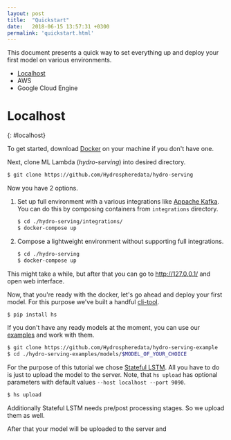 ```yaml
---
layout: post
title:  "Quickstart"
date:   2018-06-15 13:57:31 +0300
permalink: 'quickstart.html'
---
```


This document presents a quick way to set everything up and deploy your first model on various environments.

* [Localhost](#localhost)
* AWS
* Google Cloud Engine


# Localhost
{: #localhost}

To get started, download [Docker][docker-install] on your machine if you don't have one. 

Next, clone ML Lambda (_hydro-serving_) into desired directory.

```sh
$ git clone https://github.com/Hydrospheredata/hydro-serving
```

Now you have 2 options. 
1. Set up full environment with a various integrations like [Appache Kafka][appache-kafka]. You can do this by composing containers from `integrations` directory.

	```sh
	$ cd ./hydro-serving/integrations/
	$ docker-compose up
	```

2. Compose a lightweight environment without supporting full integrations. 

	```sh 
	$ cd ./hydro-serving
	$ docker-compose up
	```

This might take a while, but after that you can go to http://127.0.0.1/ and open web interface. 

Now, that you're ready with the docker, let's go ahead and deploy your first model. For this purpose we've built a handful [cli-tool][hydro-serving-cli].

```sh
$ pip install hs
```

If you don't have any ready models at the moment, you can use our [examples][hydro-serving-examples] and work with them. 

```sh
$ git clone https://github.com/Hydrospheredata/hydro-serving-example
$ cd ./hydro-serving-examples/models/$MODEL_OF_YOUR_CHOICE
```

For the purpose of this tutorial we chose [Stateful LSTM][stateful-lstm]. All you have to do is just to upload the model to the server. Note, that `hs upload` has optional parameters with default values `--host localhost --port 9090`.

```sh
$ hs upload
```

Additionally Stateful LSTM needs pre/post processing stages. So we upload them as well.

After that your model will be uploaded to the server and 


[docker-install]: https://docs.docker.com/install/
[hydro-sonar]: https://hydrosphere.io/sonar/
[hydro-serving-cli]: https://github.com/Hydrospheredata/hydro-serving-cli
[hydro-serving-examples]: https://github.com/Hydrospheredata/hydro-serving-example
[appache-kafka]: https://kafka.apache.org
[stateful-lstm]: https://github.com/Hydrospheredata/hydro-serving-example/tree/master/models/stateful_lstm
[stateful-lstm-pre]: https://github.com/Hydrospheredata/hydro-serving-example/tree/master/models/stateful_lstm_preprocessing
[stateful-lstm-post]: https://github.com/Hydrospheredata/hydro-serving-example/tree/master/models/stateful_lstm_postprocessing